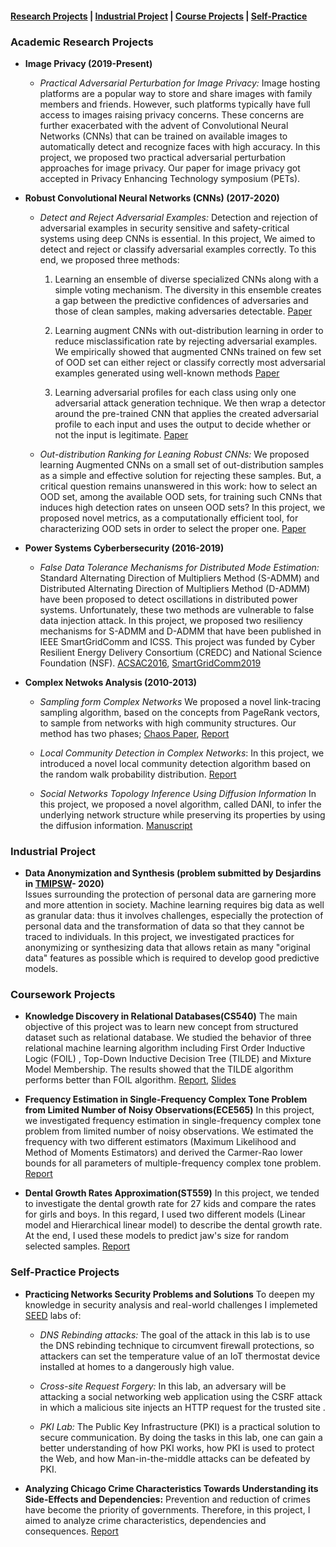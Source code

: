 
#### [Research Projects](#academic-research-projects) | [Industrial Project](#industrial-project) | [Course Projects](#coursework-projects) | [Self-Practice](#self-practice-projects)

### Academic Research Projects

* **Image Privacy (2019-Present)** 
   - *Practical Adversarial Perturbation for Image Privacy:* Image hosting platforms are a popular way to store and share images with family members and friends. 
However, such platforms typically have full access to images raising privacy concerns.
These concerns are further exacerbated with the advent of Convolutional Neural Networks (CNNs) that can be trained on available images to automatically detect and recognize faces with high accuracy.
In this project, we  proposed two practical adversarial perturbation approaches for image privacy. Our paper for image privacy got accepted in Privacy Enhancing Technology symposium (PETs).

* **Robust Convolutional Neural Networks (CNNs) (2017-2020)**
   
   - *Detect and Reject Adversarial Examples:* Detection and rejection of adversarial examples in security sensitive and safety-critical systems using deep CNNs is essential. In this project, We aimed to detect and reject or classify adversarial examples correctly. To this end, we proposed three methods:
   
  
      1.  Learning an ensemble of diverse specialized CNNs along with a simple voting mechanism. The diversity in this ensemble creates a gap between the predictive confidences of adversaries and those of clean samples, making adversaries detectable. [Paper](https://arxiv.org/pdf/2005.08321)
      
      2. Learning augment CNNs with out-distribution learning in order to reduce misclassification rate by rejecting adversarial examples. We empirically showed that augmented CNNs trained on few set of OOD set can either reject or classify correctly most adversarial examples generated using well-known methods [Paper](https://arxiv.org/pdf/1804.08794)
      
      3.  Learning adversarial profiles for each class using only one adversarial attack generation technique. We then wrap a detector around the pre-trained CNN that applies the created adversarial profile to each input and uses the output to decide whether or not the input is legitimate. [Paper](https://dependablesecureml.github.io/2019/program.html)
     
   
   - *Out-distribution Ranking for Leaning Robust CNNs:*  We proposed  learning Augmented CNNs on a small set of out-distribution samples as a simple and effective solution for rejecting these samples. But, a critical question remains unanswered in this work: how to select an OOD set, among the available OOD sets, for training such CNNs that induces high detection rates on unseen OOD sets? In this project, we proposed novel metrics, as a computationally efficient tool, for characterizing OOD sets in order to select the proper one. [Paper](https://arxiv.org/pdf/1910.08650)

* **Power Systems Cyberbersecurity (2016-2019)** 

   - *False Data Tolerance Mechanisms for Distributed Mode Estimation:* Standard Alternating Direction of Multipliers Method (S-ADMM) and Distributed Alternating Direction of Multipliers Method (D-ADMM)  have been proposed to detect  oscillations in distributed power systems. Unfortunately, these two methods are vulnerable to false data injection attack. In this project, we proposed  two resiliency mechanisms for S-ADMM and D-ADMM that have been published in IEEE SmartGridComm and ICSS. This project was funded by Cyber Resilient Energy Delivery Consortium (CREDC) and National Science Foundation (NSF). [ACSAC2016](https://www.acsac.org/2016/program/files/03-Resilient%20Algorithm%20for%20Power%20System%20Mode%20Estimation%20using%20Synchrophasors-A-Rajabi.pdf), [SmartGridComm2019](https://ieeexplore.ieee.org/abstract/document/8909709)

* **Complex Netwoks Analysis (2010-2013)**

  - *Sampling form Complex Networks*  We proposed a novel link-tracing sampling algorithm, based on the concepts from PageRank vectors, to sample from networks with high community structures. Our method has two phases;  [Chaos Paper](http://coinlab.ut.ac.ir/documents/17321997/30927624/Sampling%20from%20Complex%20Networks%20with%20High%20Community%20Structures.pdf), [Report](./projects/ArezooRajabi.LCD-RW.pdf)
  
  - *Local Community Detection  in Complex Networks*: In this project, we introduced a novel local community detection algorithm based on the random walk probability distribution. [Report](./projects/ArezooRajabi.LCD-RW.pdf)
  
  - *Social Networks Topology Inference Using Diffusion Information*  In this project, we proposed a novel algorithm, called DANI, to infer the underlying network structure while preserving its properties by using the diffusion information.  [Manuscript](https://arxiv.org/pdf/1706.00941)




### Industrial Project

* **Data Anonymization and Synthesis (problem submitted by Desjardins in [TMIPSW](http://www.crm.umontreal.ca/industrialprob2020/problems/problems-2020/)- 2020)** \
Issues surrounding the protection of personal data are garnering more and more attention in society. Machine learning requires big data as well as granular data: thus it involves challenges, especially the protection of personal data and the transformation of data so that they cannot be traced to individuals. In this project, we investigated  practices for anonymizing or synthesizing data that allows retain as many "original data" features as possible  which is required to develop good predictive models. 




### Coursework Projects

* **Knowledge Discovery in Relational Databases(CS540)** The main objective of this project was to learn new concept from structured dataset such as relational database. We studied the behavior of three relational machine learning algorithm including First Order Inductive Logic (FOIL) , Top-Down Inductive Decision Tree (TILDE) and Mixture Model Membership. The results showed that the TILDE algorithm performs better than FOIL algorithm. [Report](./projects/ProjectProposalCS540.pdf), [Slides](./projects/CS540Presentation.pdf)

* **Frequency Estimation in Single-Frequency Complex Tone Problem from Limited Number of Noisy Observations(ECE565)** In this project, we investigated frequency estimation in single-frequency complex tone problem from limited number of noisy observations. We estimated the frequency with two different estimators (Maximum Likelihood and Method of Moments Estimators) and  derived the Carmer-Rao lower bounds for all parameters of multiple-frequency complex tone problem. [Report](./projects/Frequency_Estimation.pdf)


* **Dental Growth Rates Approximation(ST559)** In this project, we tended to investigate the dental growth rate for 27 kids and compare the rates for girls and boys. In this regard, I used two different models (Linear model and Hierarchical linear model) to describe the dental growth rate. At the end, I used these models to predict jaw's size for random selected samples. [Report](projects/DentalGrowth.pdf)



### Self-Practice Projects

* **Practicing Networks Security Problems and Solutions** To deepen my knowledge in security analysis and real-world challenges I implemeted [SEED](https://seedsecuritylabs.org/Labs_16.04/Networking/) labs of:
   - *DNS Rebinding attacks:* The goal of the attack in this lab is to use the DNS rebinding technique to circumvent firewall protections, so attackers can set the temperature value of an IoT thermostat  device installed at homes to a dangerously high value. 
   
   - *Cross-site Request Forgery:*  In this lab, an adversary will be attacking a social networking web application using the CSRF attack in which a malicious site  injects an HTTP request for the trusted site .

   - *PKI Lab:* The Public Key Infrastructure (PKI) is a practical solution to secure communication. By doing the tasks in this lab, one can gain a better understanding of how PKI works, how PKI is used to protect the Web, and how Man-in-the-middle attacks can be defeated by PKI. 


* **Analyzing Chicago Crime Characteristics Towards Understanding its Side-Effects and Dependencies:** Prevention and reduction of crimes have become the priority of governments. Therefore, in this project, I aimed to analyze crime characteristics, dependencies and consequences.  [Report](./projects/crimeproject.pdf)
